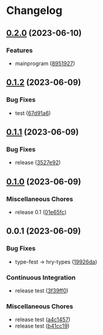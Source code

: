 # Changelog

## [0.2.0](https://github.com/missannil/ts-wmp/compare/v0.1.2...v0.2.0) (2023-06-10)


### Features

* mainprogram ([8951927](https://github.com/missannil/ts-wmp/commit/8951927d97bf9b672d34ae36970e2de4a180f34f))

## [0.1.2](https://github.com/missannil/ts-wmp/compare/v0.1.1...v0.1.2) (2023-06-09)


### Bug Fixes

* test ([67d91a6](https://github.com/missannil/ts-wmp/commit/67d91a681feca26271572bb2ad7492ebf05178ba))

## [0.1.1](https://github.com/missannil/ts-wmp/compare/v0.1.0...v0.1.1) (2023-06-09)


### Bug Fixes

* release ([3527e92](https://github.com/missannil/ts-wmp/commit/3527e920979ef02d0052d1014494c3687b175003))

## [0.1.0](https://github.com/missannil/ts-wmp/compare/v0.0.1...v0.1.0) (2023-06-09)


### Miscellaneous Chores

* release 0.1 ([01e65fc](https://github.com/missannil/ts-wmp/commit/01e65fc97a58c31b711d57adbcbb7ccfb2b34521))

## 0.0.1 (2023-06-09)


### Bug Fixes

* type-fest -&gt; hry-types ([19926da](https://github.com/missannil/ts-wmp/commit/19926daf9937a7c2111c226d4423fef35700c0f7))


### Continuous Integration

* release test ([3f39ff0](https://github.com/missannil/ts-wmp/commit/3f39ff0eef6ed45512d433f4e80049215da03129))


### Miscellaneous Chores

* release test ([a4c1457](https://github.com/missannil/ts-wmp/commit/a4c14577e07dbd2faa2e939a065bdfeb8b729e78))
* release test ([b41cc19](https://github.com/missannil/ts-wmp/commit/b41cc19e38b28616a14a968eceaddb8f90059700))
